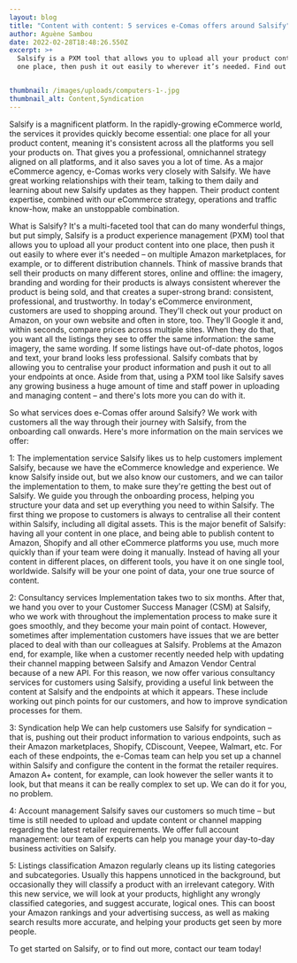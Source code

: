 ```yaml
---
layout: blog
title: "Content with content: 5 services e-Comas offers around Salsify"
author: Aguène Sambou
date: 2022-02-28T18:48:26.550Z
excerpt: >+
  Salsify is a PXM tool that allows you to upload all your product content into
  one place, then push it out easily to wherever it’s needed. Find out more…


thumbnail: /images/uploads/computers-1-.jpg
thumbnail_alt: Content,Syndication
---
```

Salsify is a magnificent platform.
In the rapidly-growing eCommerce world, the services it provides quickly become essential: one place for all your product content, meaning it's consistent across all the platforms you sell your products on.
That gives you a professional, omnichannel strategy aligned on all platforms, and it also saves you a lot of time.
As a major eCommerce agency, e-Comas works very closely with Salsify. We have great working relationships with their team, talking to them daily and learning about new Salsify updates as they happen. Their product content expertise, combined with our eCommerce strategy, operations and traffic know-how, make an unstoppable combination.

What is Salsify?
It's a multi-faceted tool that can do many wonderful things, but put simply, Salsify is a product experience management (PXM) tool that allows you to upload all your product content into one place, then push it out easily to where ever it's needed – on multiple Amazon marketplaces, for example, or to different distribution channels.
Think of massive brands that sell their products on many different stores, online and offline: the imagery, branding and wording for their products is always consistent wherever the product is being sold, and that creates a super-strong brand: consistent, professional, and trustworthy.
In today's eCommerce environment, customers are used to shopping around. They'll check out your product on Amazon, on your own website and often in store, too. They'll Google it and, within seconds, compare prices across multiple sites.
When they do that, you want all the listings they see to offer the same information: the same imagery, the same wording. If some listings have out-of-date photos, logos and text, your brand looks less professional. Salsify combats that by allowing you to centralise your product information and push it out to all your endpoints at once.
Aside from that, using a PXM tool like Salsify saves any growing business a huge amount of time and staff power in uploading and managing content – and there's lots more you can do with it.

So what services does e-Comas offer around Salsify?
We work with customers all the way through their journey with Salsify, from the onboarding call onwards.
Here's more information on the main services we offer:

1: The implementation service
Salsify likes us to help customers implement Salsify, because we have the eCommerce knowledge and experience. We know Salsify inside out, but we also know our customers, and we can tailor the implementation to them, to make sure they're getting the best out of Salsify.
We guide you through the onboarding process, helping you structure your data and set up everything you need to within Salsify.
The first thing we propose to customers is always to centralise all their content within Salsify, including all digital assets.
This is the major benefit of Salsify: having all your content in one place, and being able to publish content to Amazon, Shopify and all other eCommerce platforms you use, much more quickly than if your team were doing it manually.
Instead of having all your content in different places, on different tools, you have it on one single tool, worldwide. Salsify will be your one point of data, your one true source of content.

2: Consultancy services
Implementation takes two to six months. After that, we hand you over to your Customer Success Manager (CSM) at Salsify, who we work with throughout the implementation process to make sure it goes smoothly, and they become your main point of contact.
However, sometimes after implementation customers have issues that we are better placed to deal with than our colleagues at Salsify. Problems at the Amazon end, for example, like when a customer recently needed help with updating their channel mapping between Salsify and Amazon Vendor Central because of a new API.
For this reason, we now offer various consultancy services for customers using Salsify, providing a useful link between the content at Salsify and the endpoints at which it appears.
These include working out pinch points for our customers, and how to improve syndication processes for them.

3: Syndication help
We can help customers use Salsify for syndication – that is, pushing out their product information to various endpoints, such as their Amazon marketplaces, Shopify, CDiscount, Veepee, Walmart, etc.
For each of these endpoints, the e-Comas team can help you set up a channel within Salsify and configure the content in the format the retailer requires.
Amazon A+ content, for example, can look however the seller wants it to look, but that means it can be really complex to set up. We can do it for you, no problem.

4: Account management
Salsify saves our customers so much time – but time is still needed to upload and update content or channel mapping regarding the latest retailer requirements.
We offer full account management: our team of experts can help you manage your day-to-day business activities on Salsify.

5: Listings classification
Amazon regularly cleans up its listing categories and subcategories. Usually this happens unnoticed in the background, but occasionally they will classify a product with an irrelevant category.
With this new service, we will look at your products, highlight any wrongly classified categories, and suggest accurate, logical ones.
This can boost your Amazon rankings and your advertising success, as well as making search results more accurate, and helping your products get seen by more people.

To get started on Salsify, or to find out more, contact our team today!